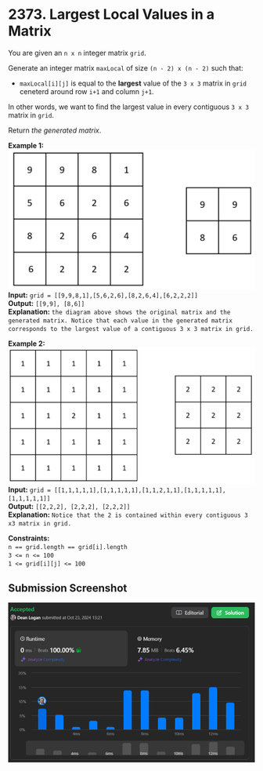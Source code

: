 # 2373. Largest Local Values in a Matrix

You are given an `n x n` integer matrix `grid`. 

Generate an integer matrix `maxLocal` of size `(n - 2) x (n - 2)` such that: 

- `maxLocal[i][j]` is equal to the **largest** value of the `3 x 3` matrix in `grid` ceneterd around row `i+1` and column `j+1`.

In other words, we want to find the largest value in every contiguous `3 x 3` matrix in `grid`.

Return *the generated matrix*.

**Example 1:**  
![example1](./example-1.png)
    **Input:** `grid = [[9,9,8,1],[5,6,2,6],[8,2,6,4],[6,2,2,2]]`  
    **Output:** `[[9,9], [8,6]]`  
    **Explanation:** `the diagram above shows the original matrix and the generated matrix. Notice that each value in the generated matrix corresponds to the largest value of a contiguous 3 x 3 matrix in grid.`  

**Example 2:**  
![example1](./example-2.png)
    **Input:** `grid = [[1,1,1,1,1],[1,1,1,1,1],[1,1,2,1,1],[1,1,1,1,1],[1,1,1,1,1]]`  
    **Output:** `[[2,2,2], [2,2,2], [2,2,2]]`  
    **Explanation:** `Notice that the 2 is contained within every contiguous 3 x3 matrix in grid.`  

**Constraints:**  
    `n == grid.length == grid[i].length`  
    `3 <= n <= 100`  
    `1 <= grid[i][j] <= 100`  

## Submission Screenshot  

![Image](./largest-local-values-in-a-matrix.png)